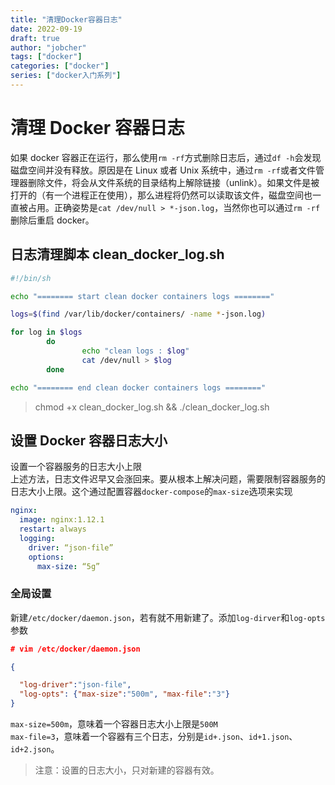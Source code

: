 ```yaml
---
title: "清理Docker容器日志"
date: 2022-09-19
draft: true
author: "jobcher"
tags: ["docker"]
categories: ["docker"]
series: ["docker入门系列"]
---
```


# 清理 Docker 容器日志

如果 docker 容器正在运行，那么使用`rm -rf`方式删除日志后，通过`df -h`会发现磁盘空间并没有释放。原因是在 Linux 或者 Unix 系统中，通过`rm -rf`或者文件管理器删除文件，将会从文件系统的目录结构上解除链接（unlink）。如果文件是被打开的（有一个进程正在使用），那么进程将仍然可以读取该文件，磁盘空间也一直被占用。正确姿势是`cat /dev/null > *-json.log`，当然你也可以通过`rm -rf`删除后重启 docker。

## 日志清理脚本 clean_docker_log.sh

```sh
#!/bin/sh

echo "======== start clean docker containers logs ========"

logs=$(find /var/lib/docker/containers/ -name *-json.log)

for log in $logs
        do
                echo "clean logs : $log"
                cat /dev/null > $log
        done

echo "======== end clean docker containers logs ========"

```

> chmod +x clean_docker_log.sh && ./clean_docker_log.sh

## 设置 Docker 容器日志大小

设置一个容器服务的日志大小上限  
上述方法，日志文件迟早又会涨回来。要从根本上解决问题，需要限制容器服务的日志大小上限。这个通过配置容器`docker-compose`的`max-size`选项来实现

```yaml
nginx:
  image: nginx:1.12.1
  restart: always
  logging:
    driver: “json-file”
    options:
      max-size: “5g”
```

### 全局设置

新建`/etc/docker/daemon.json`，若有就不用新建了。添加`log-dirver`和`log-opts`参数

```json
# vim /etc/docker/daemon.json

{

  "log-driver":"json-file",
  "log-opts": {"max-size":"500m", "max-file":"3"}
}

```

`max-size=500m`，意味着一个容器日志大小上限是`500M`  
`max-file=3`，意味着一个容器有三个日志，分别是`id+.json`、`id+1.json`、`id+2.json`。

> 注意：设置的日志大小，只对新建的容器有效。
